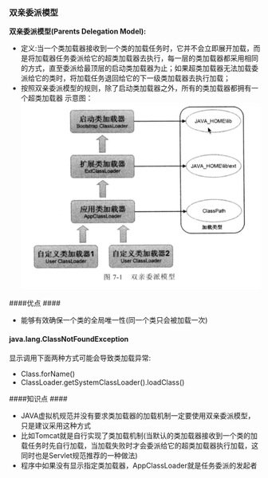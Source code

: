 ### 双亲委派模型

**双亲委派模型(Parents Delegation Model):**

* 定义:当一个类加载器接收到一个类的加载任务时，它并不会立即展开加载，而是将加载器任务委派给它的超类加载器去执行，每一层的类加载器都采用相同的方式，直至委派给最顶层的启动类加载器为止；如果超类加载器无法加载委派给它的类时，将加载任务退回给它的下一级类加载器去执行加载；
* 按照双亲委派模型的规则，除了启动类加载器之外，所有的类加载器都拥有一个超类加载器
示意图：
![](/assets/201708050023.png)


####优点 ####
* 能够有效确保一个类的全局唯一性(同一个类只会被加载一次)

#### java.lang.ClassNotFoundException ####
显示调用下面两种方式可能会导致类加载异常:
- Class.forName()
- ClassLoader.getSystemClassLoader().loadClass()

####知识点 ####
* JAVA虚拟机规范并没有要求类加载器的加载机制一定要使用双亲委派模型，只是建议采用这种方式
* 比如Tomcat就是自行实现了类加载机制(当默认的类加载器接收到一个类的加载任务时先自行加载，当加载失败时才会委派给它的超类加载器执行加载，这同时也是Servlet规范推荐的一种做法)
* 程序中如果没有显示指定类加载器，AppClassLoader就是任务委派的发起者